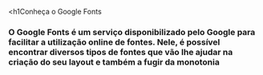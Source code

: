 <h1Conheça o Google Fonts</h1>
<h3>O Google Fonts é um serviço disponibilizado pelo Google para facilitar a utilização online de fontes. Nele, é possível encontrar diversos tipos de fontes que vão lhe ajudar na criação do seu layout e também a fugir da monotonia</h3>
<img src="https://www.dinamize.com.br/wp-content/uploads/2017/03/1-min-1.png" alt="">

